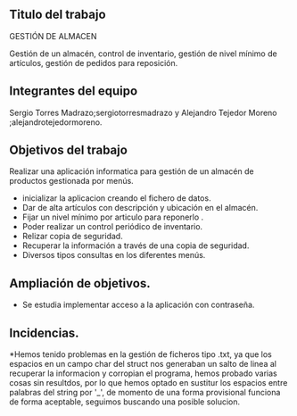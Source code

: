 ﻿## Titulo del trabajo 
GESTIÓN DE ALMACEN

Gestión de  un  almacén, control de inventario, gestión de nivel mínimo de artículos, gestión de pedidos para reposición.

## Integrantes del equipo

Sergio Torres Madrazo;sergiotorresmadrazo y Alejandro Tejedor Moreno ;alejandrotejedormoreno.


## Objetivos del trabajo 

Realizar una aplicación  informatica para gestión de un almacén de productos gestionada por menús.

* inicializar la aplicacion creando el fichero de datos.
* Dar de alta artículos con descripción y ubicación en el almacén.
* Fijar un nivel mínimo por articulo para reponerlo .
* Poder realizar  un control periódico  de inventario.
* Relizar copia de seguridad.
* Recuperar la información a través de una copia de seguridad.
* Diversos tipos consultas en los diferentes menús.


## Ampliación de objetivos.

* Se estudia implementar acceso a la aplicación con contraseña.

## Incidencias.

*Hemos tenido problemas en la gestión de ficheros tipo .txt, ya que los espacios en un campo char del struct nos generaban un salto de linea al recuperar la informacion y corropian el programa, hemos probado varias cosas sin resultdos, por lo que hemos optado en sustitur los espacios entre palabras del string por '_', de momento de una forma provisional funciona de forma aceptable, seguimos buscando una posible solucion. 